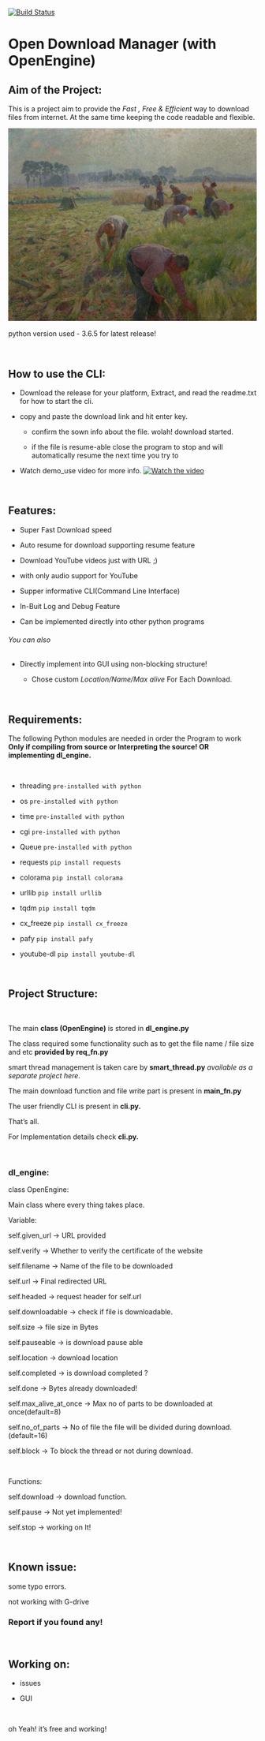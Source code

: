 [![Build Status](https://travis-ci.org/Liupold/harvester.svg?branch=master)](https://travis-ci.org/Liupold/harvester)

Open Download Manager (with OpenEngine)
=======================================

Aim of the Project:
-------------------

This is a project aim to provide the *Fast , Free & Efficient* way to download
files from internet. At the same time keeping the code readable and flexible.

![](harvest.png)

python version used - 3.6.5 for latest release!

 

How to use the CLI:
-------------------

-   Download the release for your platform, Extract, and read the readme.txt for
    how to start the cli.

-   copy and paste the download link and hit enter key.

    -   confirm the sown info about the file. wolah! download started.

    -   if the file is resume-able close the program to stop and will
        automatically resume the next time you try to

-   Watch demo_use video for more info.
[![Watch the video](video_.png)](https://www.youtube.com/watch?v=iqPI-6H5CjU)

 

Features:
---------

-   Super Fast Download speed

-   Auto resume for download supporting resume feature

-   Download YouTube videos just with URL ;)

-   with only audio support for YouTube

-   Supper informative CLI(Command Line Interface)

-   In-Buit Log and Debug Feature

-   Can be implemented directly into other python programs

###### You can also

-   Directly implement into GUI using non-blocking structure!

    -   Chose custom *Location/Name/Max alive* For Each Download.

 

Requirements:
-------------

The following Python modules are needed in order the Program to work **Only if
compiling from source or Interpreting the source! OR implementing dl_engine.**

 

-   threading `pre-installed with python`

-   os `pre-installed with python`

-   time `pre-installed with python`

-   cgi `pre-installed with python`

-   Queue `pre-installed with python`

-   requests `pip install requests`

-   colorama `pip install colorama`

-   urllib `pip install urllib`

-   tqdm `pip install tqdm`

-   cx_freeze `pip install cx_freeze`

-   pafy `pip install pafy`

-   youtube-dl `pip install youtube-dl`

 

Project Structure:
------------------

 

The main **class (OpenEngine)** is stored in **dl_engine.py**

The class required some functionality such as to get the file name / file size
and etc **provided by req_fn.py**

smart thread management is taken care by **smart_thread.py** *available as a
separate project here.*

The main download function and file write part is present in **main_fn.py**

The user friendly CLI is present in **cli.py.**

That’s all.

For Implementation details check **cli.py.**

 

### dl_engine:

class OpenEngine:

Main class where every thing takes place.

Variable:

self.given_url -\> URL provided

self.verify -\> Whether to verify the certificate of the website

self.filename -\> Name of the file to be downloaded

self.url -\> Final redirected URL

self.headed -\> request header for self.url

self.downloadable -\> check if file is downloadable.

self.size -\> file size in Bytes

self.pauseable -\> is download pause able

self.location -\> download location

self.completed -\> is download completed ?

self.done -\> Bytes already downloaded!

self.max_alive_at_once -\> Max no of parts to be downloaded at once(default=8)

self.no_of_parts -\> No of file the file will be divided during
download.(default=16)

self.block -\> To block the thread or not during download.

 

Functions:

self.download -\> download function.

self.pause -\> Not yet implemented!

self.stop -\> working on It!

 

Known issue:
------------

some typo errors.

not working with G-drive

### Report if you found any!

 

Working on:
-----------

-   issues

-   GUI

 

oh Yeah! it’s free and working!
